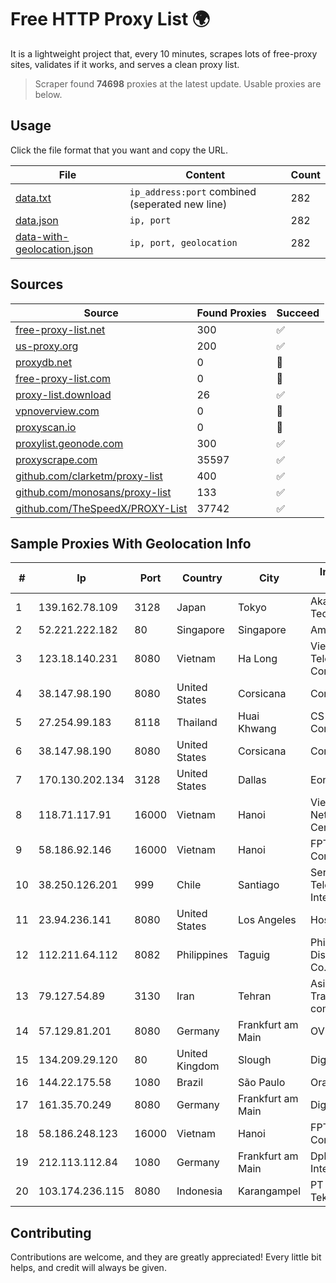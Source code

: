 
# Free HTTP Proxy List 🌍

It is a lightweight project that, every 10 minutes, scrapes lots of free-proxy sites, validates if it works, and serves a clean proxy list.


> Scraper found **74698** proxies at the latest update. Usable proxies are below.

## Usage

Click the file format that you want and copy the URL.


|File|Content|Count|
|----|-------|-----|
|[data.txt](https://raw.githubusercontent.com/themiralay/Proxy-List-World/master/data.txt)|`ip_address:port` combined (seperated new line)|282|
|[data.json](https://raw.githubusercontent.com/themiralay/Proxy-List-World/master/data.json)|`ip, port`|282|
|[data-with-geolocation.json](https://raw.githubusercontent.com/themiralay/Proxy-List-World/master/data-with-geolocation.json)|`ip, port, geolocation`|282|

## Sources

|Source|Found Proxies|Succeed|
|------|-------------|-------|
|[free-proxy-list.net](https://free-proxy-list.net)|300|✅|
|[us-proxy.org](https://www.us-proxy.org)|200|✅|
|[proxydb.net](http://proxydb.net)|0|🚫|
|[free-proxy-list.com](https://free-proxy-list.com/?page=&port=&type%5B%5D=http&type%5B%5D=https&up_time=0&search=Search)|0|🚫|
|[proxy-list.download](https://www.proxy-list.download/HTTP)|26|✅|
|[vpnoverview.com](https://vpnoverview.com/privacy/anonymous-browsing/free-proxy-servers)|0|🚫|
|[proxyscan.io](https://www.proxyscan.io)|0|🚫|
|[proxylist.geonode.com](https://proxylist.geonode.com/api/proxy-list?limit=300&page=1&sort_by=lastChecked&sort_type=desc&protocols=http,https)|300|✅|
|[proxyscrape.com](https://api.proxyscrape.com/v2/?request=displayproxies&protocol=http&timeout=10000&country=all&ssl=all&anonymity=all)|35597|✅|
|[github.com/clarketm/proxy-list](https://raw.githubusercontent.com/clarketm/proxy-list/master/proxy-list-raw.txt)|400|✅|
|[github.com/monosans/proxy-list](https://raw.githubusercontent.com/monosans/proxy-list/main/proxies/http.txt)|133|✅|
|[github.com/TheSpeedX/PROXY-List](https://raw.githubusercontent.com/TheSpeedX/PROXY-List/master/http.txt)|37742|✅|


## Sample Proxies With Geolocation Info

|#|Ip|Port|Country|City|Internet Service Provider|
|-|--|----|-------|----|-------------------------|
|1|139.162.78.109|3128|Japan|Tokyo|Akamai Technologies, Inc.|
|2|52.221.222.182|80|Singapore|Singapore|Amazon.com, Inc.|
|3|123.18.140.231|8080|Vietnam|Ha Long|VietNam Post and Telecom Corporation|
|4|38.147.98.190|8080|United States|Corsicana|Corsicana ISD|
|5|27.254.99.183|8118|Thailand|Huai Khwang|CS Loxinfo Public Company Limited|
|6|38.147.98.190|8080|United States|Corsicana|Corsicana ISD|
|7|170.130.202.134|3128|United States|Dallas|Eonix Corporation|
|8|118.71.117.91|16000|Vietnam|Hanoi|Vietnam Internet Network Information Center|
|9|58.186.92.146|16000|Vietnam|Hanoi|FPT Telecom Company|
|10|38.250.126.201|999|Chile|Santiago|Servicios De Telecomunicaciones Intercable Ltda.|
|11|23.94.236.141|8080|United States|Los Angeles|HostPapa|
|12|112.211.64.112|8082|Philippines|Taguig|Philippine Long Distance Telephone Co.|
|13|79.127.54.89|3130|Iran|Tehran|Asiatech Data Transmission company|
|14|57.129.81.201|8080|Germany|Frankfurt am Main|OVH SAS|
|15|134.209.29.120|80|United Kingdom|Slough|DigitalOcean, LLC|
|16|144.22.175.58|1080|Brazil|São Paulo|Oracle Corporation|
|17|161.35.70.249|8080|Germany|Frankfurt am Main|DigitalOcean, LLC|
|18|58.186.248.123|16000|Vietnam|Hanoi|FPT Telecom Company|
|19|212.113.112.84|1080|Germany|Frankfurt am Main|DpkgSoft International Limited|
|20|103.174.236.115|8080|Indonesia|Karangampel|PT Global Erasiber Teknologi|



## Contributing

Contributions are welcome, and they are greatly appreciated! Every
little bit helps, and credit will always be given.

